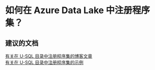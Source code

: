 <properties
    pageTitle="How do I register my assembly in the Azure Data Lake?"
    description="如何在 Azure Data Lake 中注册程序集？"
    service="Microsoft.DataLakeAnalytics"
    resource="accounts"
    authors="wmeng-msft"
    displayOrder="5"
    selfHelpType="resource"
    supportTopicIds=""
    resourceTags=""
    productPesIds=""
    cloudEnvironments="public"
/>


# <a name="how-do-i-register-my-assembly-in-the-azure-data-lake"></a>如何在 Azure Data Lake 中注册程序集？

## <a name="recommended-documents"></a>**建议的文档**
[有关在 U-SQL 目录中注册程序集的博客文章](https://blogs.msdn.microsoft.com/azuredatalake/2016/08/26/how-to-register-u-sql-assemblies-in-your-u-sql-catalog/)<br>
[有关在 U-SQL 目录中注册程序集的示例](https://github.com/Azure/azure-content/blob/master/articles/data-lake-analytics/data-lake-analytics-data-lake-tools-get-started.md)



<!--HONumber=Nov16_HO2-->


